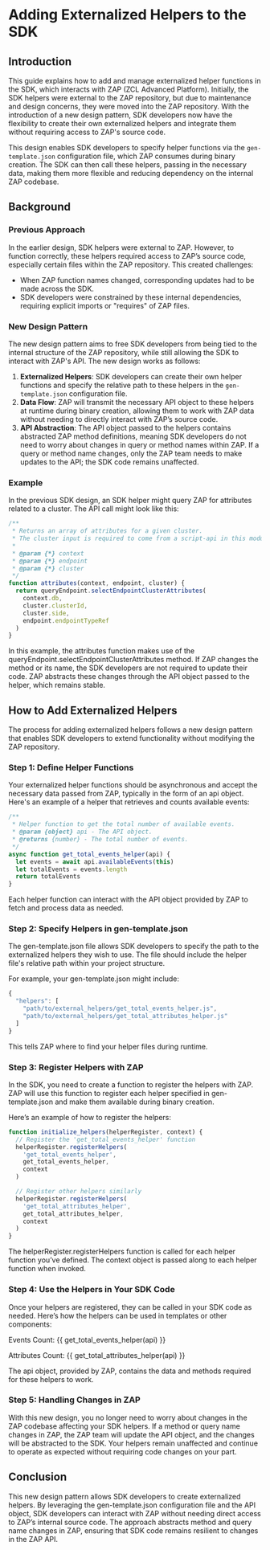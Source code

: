 # Adding Externalized Helpers to the SDK

## Introduction

This guide explains how to add and manage externalized helper functions in the SDK, which interacts with ZAP (ZCL Advanced Platform). Initially, the SDK helpers were external to the ZAP repository, but due to maintenance and design concerns, they were moved into the ZAP repository. With the introduction of a new design pattern, SDK developers now have the flexibility to create their own externalized helpers and integrate them without requiring access to ZAP's source code.

This design enables SDK developers to specify helper functions via the `gen-template.json` configuration file, which ZAP consumes during binary creation. The SDK can then call these helpers, passing in the necessary data, making them more flexible and reducing dependency on the internal ZAP codebase.

## Background

### Previous Approach

In the earlier design, SDK helpers were external to ZAP. However, to function correctly, these helpers required access to ZAP’s source code, especially certain files within the ZAP repository. This created challenges:

- When ZAP function names changed, corresponding updates had to be made across the SDK.
- SDK developers were constrained by these internal dependencies, requiring explicit imports or "requires" of ZAP files.

### New Design Pattern

The new design pattern aims to free SDK developers from being tied to the internal structure of the ZAP repository, while still allowing the SDK to interact with ZAP's API. The new design works as follows:

1. **Externalized Helpers**: SDK developers can create their own helper functions and specify the relative path to these helpers in the `gen-template.json` configuration file.
2. **Data Flow**: ZAP will transmit the necessary API object to these helpers at runtime during binary creation, allowing them to work with ZAP data without needing to directly interact with ZAP’s source code.
3. **API Abstraction**: The API object passed to the helpers contains abstracted ZAP method definitions, meaning SDK developers do not need to worry about changes in query or method names within ZAP. If a query or method name changes, only the ZAP team needs to make updates to the API; the SDK code remains unaffected.

### Example

In the previous SDK design, an SDK helper might query ZAP for attributes related to a cluster. The API call might look like this:

```javascript
/**
 * Returns an array of attributes for a given cluster.
 * The cluster input is required to come from a script-api in this module.
 *
 * @param {*} context
 * @param {*} endpoint
 * @param {*} cluster
 */
function attributes(context, endpoint, cluster) {
  return queryEndpoint.selectEndpointClusterAttributes(
    context.db,
    cluster.clusterId,
    cluster.side,
    endpoint.endpointTypeRef
  )
}
```

In this example, the attributes function makes use of the queryEndpoint.selectEndpointClusterAttributes method. If ZAP changes the method or its name, the SDK developers are not required to update their code. ZAP abstracts these changes through the API object passed to the helper, which remains stable.

## How to Add Externalized Helpers

The process for adding externalized helpers follows a new design pattern that enables SDK developers to extend functionality without modifying the ZAP repository.

### Step 1: Define Helper Functions

Your externalized helper functions should be asynchronous and accept the necessary data passed from ZAP, typically in the form of an api object. Here's an example of a helper that retrieves and counts available events:

```javascript
/**
 * Helper function to get the total number of available events.
 * @param {object} api - The API object.
 * @returns {number} - The total number of events.
 */
async function get_total_events_helper(api) {
  let events = await api.availableEvents(this)
  let totalEvents = events.length
  return totalEvents
}
```

Each helper function can interact with the API object provided by ZAP to fetch and process data as needed.

### Step 2: Specify Helpers in gen-template.json

The gen-template.json file allows SDK developers to specify the path to the externalized helpers they wish to use. The file should include the helper file's relative path within your project structure.

For example, your gen-template.json might include:

```javascript
{
  "helpers": [
    "path/to/external_helpers/get_total_events_helper.js",
    "path/to/external_helpers/get_total_attributes_helper.js"
  ]
}
```

This tells ZAP where to find your helper files during runtime.

### Step 3: Register Helpers with ZAP

In the SDK, you need to create a function to register the helpers with ZAP. ZAP will use this function to register each helper specified in gen-template.json and make them available during binary creation.

Here’s an example of how to register the helpers:

```javascript
function initialize_helpers(helperRegister, context) {
  // Register the 'get_total_events_helper' function
  helperRegister.registerHelpers(
    'get_total_events_helper',
    get_total_events_helper,
    context
  )

  // Register other helpers similarly
  helperRegister.registerHelpers(
    'get_total_attributes_helper',
    get_total_attributes_helper,
    context
  )
}
```

The helperRegister.registerHelpers function is called for each helper function you’ve defined. The context object is passed along to each helper function when invoked.

### Step 4: Use the Helpers in Your SDK Code

Once your helpers are registered, they can be called in your SDK code as needed. Here’s how the helpers can be used in templates or other components:

<p>Events Count: {{ get_total_events_helper(api) }}</p>
<p>Attributes Count: {{ get_total_attributes_helper(api) }}</p>
The api object, provided by ZAP, contains the data and methods required for these helpers to work.

### Step 5: Handling Changes in ZAP

With this new design, you no longer need to worry about changes in the ZAP codebase affecting your SDK helpers. If a method or query name changes in ZAP, the ZAP team will update the API object, and the changes will be abstracted to the SDK. Your helpers remain unaffected and continue to operate as expected without requiring code changes on your part.

## Conclusion

This new design pattern allows SDK developers to create externalized helpers. By leveraging the gen-template.json configuration file and the API object, SDK developers can interact with ZAP without needing direct access to ZAP’s internal source code. The approach abstracts method and query name changes in ZAP, ensuring that SDK code remains resilient to changes in the ZAP API.
